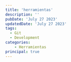 ```yaml
---
title: 'herramientas'
description: ''
pubDate: 'July 27 2023'
updatedDate: 'July 27 2023'
tags:
  - Git
  - Development
categories:
    - Herramientas
principal: true
---
```


